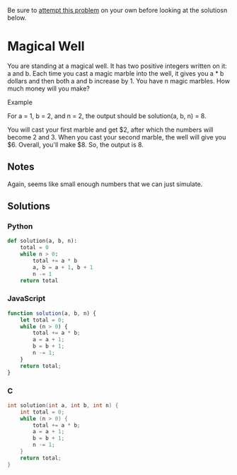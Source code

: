 Be sure to [attempt this problem](https://github.com/bsoist/codesignal-arcade-solutions) on your own before looking at the solutiosn below.

# Magical Well

You are standing at a magical well. It has two positive integers written on it: a and b. Each time you cast a magic marble into the well, it gives you a * b dollars and then both a and b increase by 1. You have n magic marbles. How much money will you make?

Example

For a = 1, b = 2, and n = 2, the output should be
solution(a, b, n) = 8.

You will cast your first marble and get $2, after which the numbers will become 2 and 3. When you cast your second marble, the well will give you $6. Overall, you'll make $8. So, the output is 8.

## Notes

Again, seems like small enough numbers that we can just simulate.

## Solutions

### Python
```python
def solution(a, b, n):
    total = 0
    while n > 0:
        total += a * b
        a, b = a + 1, b + 1
        n -= 1
    return total
```

### JavaScript
```javascript
function solution(a, b, n) {
    let total = 0;
    while (n > 0) {
        total += a * b;
        a = a + 1;
        b = b + 1;
        n -= 1;        
    }
    return total;
}
```

### C
```c
int solution(int a, int b, int n) {
    int total = 0;
    while (n > 0) {
        total += a * b;
        a = a + 1;
        b = b + 1;
        n -= 1;        
    }
    return total;
}
```